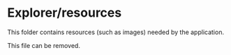 # Explorer/resources

This folder contains resources (such as images) needed by the application. 

This file can be removed.
